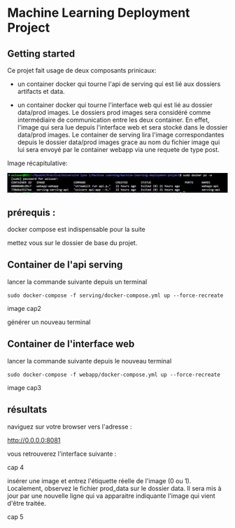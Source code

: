 # Machine Learning Deployment Project



## Getting started

Ce projet fait usage de deux composants prinicaux:

- un container docker qui tourne l'api de serving qui est lié aux dossiers artifacts et data.

- un container docker qui tourne l'interface web qui est lié au dossier data/prod images. Le dossiers prod images sera considéré comme intermédiaire de communication entre les deux container. En effet, l'image qui sera lue depuis l'interface web et sera stocké dans le dossier data/prod images. Le container de serving lira l'image correspondantes depuis le dossier data/prod images grace au nom du fichier image qui lui sera envoyé par le container webapp via une requete de type post.

Image récapitulative:

![alt text](resources/cap1.png)


## prérequis : 
docker compose est indispensable pour la suite




mettez vous sur le dossier de base du projet.

## Container de l'api serving

lancer la commande suivante depuis un terminal

```
sudo docker-compose -f serving/docker-compose.yml up --force-recreate

```

image cap2


générer un nouveau terminal

## Container de l'interface web

lancer la commande suivante depuis le nouveau terminal

```
sudo docker-compose -f webapp/docker-compose.yml up --force-recreate

```
image cap3


## résultats
 naviguez sur votre browser vers l'adresse :

 http://0.0.0.0:8081

 vous retrouverez l'interface suivante :

cap 4

 insérer une image et entrez l'étiquette réelle de l'image (0 ou 1). Localement, observez le fichier prod_data sur le dossier data. Il sera mis à jour par une nouvelle ligne qui va apparaitre indiquante l'image qui vient d'être traitée.

cap 5



